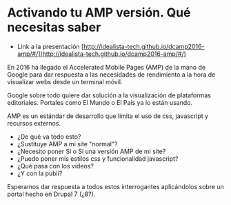 # Activando tu AMP versión. Qué necesitas saber

- Link a la presentación [http://idealista-tech.github.io/dcamp2016-amp/#/](http://idealista-tech.github.io/dcamp2016-amp/#/)

En 2016 ha llegado el Accelerated Mobile Pages (AMP) de la mano de Google para dar respuesta a las necesidades de rendimiento a la hora de visualizar webs desde un terminal móvil.

Google sobre todo quiere dar solución a la visualización de plataformas editoriales. Portales como El Mundo o El País ya lo están usando.

 

AMP es un estándar de desarrollo que limita el uso de css, javascript y recursos externos.

- ¿De qué va todo esto?
- ¿Sustituye AMP a mi site "normal"?
- ¿Necesito poner Sí o Sí una versión AMP de mi site?
- ¿Puedo poner mis estilos css y funcionalidad javascript?
- ¿Qué pasa con los vídeos?
- ¿Y con la publi?

Esperamos dar respuesta a todos estos interrogantes aplicándolos sobre un portal hecho en Drupal 7 (¿8?).